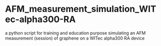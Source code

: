 # AFM_measurement_simulation_WITec-alpha300-RA
a python script for training and education purpose simulating an AFM measurement (session) of graphene on a WITec alpha300 RA device
